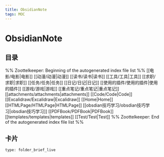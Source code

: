 ```yaml
---
title: ObsidianNote
tags: MOC
---
```

# ObsidianNote

## 目录



%% Zoottelkeeper: Beginning of the autogenerated index file list  %%
 [[电影/电影|电影]]
 [[动漫/动漫|动漫]]
 [[读书/读书|读书]]
 [[工具/工具|工具]]
 [[求职/求职|求职]]
 [[任务/任务|任务]]
 [[日记/日记|日记]]
 [[使用的插件/使用的插件|使用的插件]]
 [[游戏/游戏|游戏]]
 [[重点笔记/重点笔记|重点笔记]]
 [[attachments/attachments|attachments]]
 [[Code/Code|Code]]
 [[Excalidraw/Excalidraw|Excalidraw]]
 [[Home|Home]]
 [[HTMLPage/HTMLPage|HTMLPage]]
 [[obsdian技巧学习/obsdian技巧学习|obsdian技巧学习]]
 [[PDFBook/PDFBook|PDFBook]]
 [[templates/templates|templates]]
 [[Test/Test|Test]]
%% Zoottelkeeper: End of the autogenerated index file list  %%












## 卡片

```ccard
type: folder_brief_live
```



















